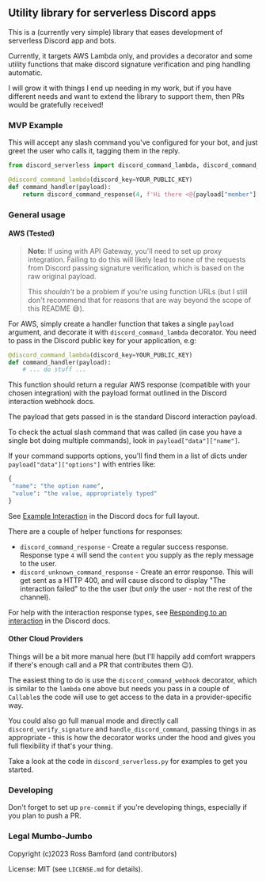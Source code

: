 ## Utility library for serverless Discord apps

This is a (currently very simple) library that eases development of serverless Discord
app and bots.

Currently, it targets AWS Lambda only, and provides a decorator and some utility
functions that make discord signature verification and ping handling automatic.

I will grow it with things I end up needing in my work, but if you have different
needs and want to extend the library to support them, then PRs would be gratefully
received!

### MVP Example

This will accept any slash command you've configured for your bot, and just greet 
the user who calls it, tagging them in the reply. 

```python
from discord_serverless import discord_command_lambda, discord_command_response

@discord_command_lambda(discord_key=YOUR_PUBLIC_KEY)
def command_handler(payload):
    return discord_command_response(4, f'Hi there <@{payload["member"]["user"]["id"]}>')
```

### General usage

#### AWS (Tested)

> **Note**: If using with API Gateway, you'll need to set up proxy integration.
> Failing to do this will likely lead to none of the requests from Discord passing
> signature verification, which is based on the raw original payload.
> 
> This _shouldn't_ be a problem if you're using function URLs (but I still don't recommend
> that for reasons that are way beyond the scope of this README 😅).

For AWS, simply create a handler function that takes a single `payload` argument,
and decorate it with `discord_command_lambda` decorator. You need to pass in the
Discord public key for your application, e.g:

```python
@discord_command_lambda(discord_key=YOUR_PUBLIC_KEY)
def command_handler(payload):
    # ... do stuff ...
```

This function should return a regular AWS response (compatible with your chosen 
integration) with the payload format outlined in the Discord interaction webhook
docs.

The payload that gets passed in is the standard Discord interaction payload.

To check the actual slash command that was called (in case you have a single bot 
doing multiple commands), look in `payload["data"]["name"]`.

If your command supports options, you'll find them in a list of dicts under
`payload["data"]["options"]` with entries like:

```python
{
 "name": "the option name",
 "value": "the value, appropriately typed" 
}
```

See [Example Interaction](https://discord.com/developers/docs/interactions/application-commands#slash-commands-example-interaction)
in the Discord docs for full layout.

There are a couple of helper functions for responses:

* `discord_command_response` - Create a regular success response. Response type `4`
  will send the `content` you supply as the reply message to the user.
* `discord_unknown_command_response` - Create an error response. This will get sent
  as a HTTP 400, and will cause discord to display "The interaction failed" to the
  the user (but _only_ the user - not the rest of the channel).

For help with the interaction response types, see [Responding to an interaction](https://discord.com/developers/docs/interactions/receiving-and-responding#responding-to-an-interaction)
in the Discord docs.

#### Other Cloud Providers

Things will be a bit more manual here (but I'll happily add comfort wrappers if
there's enough call and a PR that contributes them 😉).

The easiest thing to do is use the `discord_command_webhook` decorator, which 
is similar to the `lambda` one above but needs you pass in a couple of `Callable`s
the code will use to get access to the data in a provider-specific way.

You could also go full manual mode and directly call `discord_verify_signature` and
`handle_discord_command`, passing things in as appropriate - this is how the decorator
works under the hood and gives you full flexibility if that's your thing.

Take a look at the code in `discord_serverless.py` for examples to get you started.

### Developing

Don't forget to set up `pre-commit` if you're developing things, especially if you
plan to push a PR.

### Legal Mumbo-Jumbo

Copyright (c)2023 Ross Bamford (and contributors)

License: MIT (see `LICENSE.md` for details).
